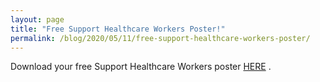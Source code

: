 ```yaml
---
layout: page
title: "Free Support Healthcare Workers Poster!"
permalink: /blog/2020/05/11/free-support-healthcare-workers-poster/
---
```


Download your free Support Healthcare Workers poster [HERE](https://drive.google.com/drive/folders/1erWdogmt8Ctlja9SLe3NGmkrGlKy8DRs?usp=sharing) .

